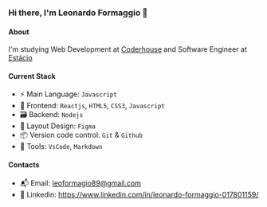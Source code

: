 ### Hi there, I'm Leonardo Formaggio 👋

#### About

I'm studying Web Development at [Coderhouse](https://coderhouse.com.br/) and
             Software Engineer at [Estácio](https://estacio.br)

#### Current Stack

- ⚡️ Main Language: `Javascript`
- 🎉 Frontend: `Reactjs`, `HTML5`, `CSS3`, `Javascript`
- 🗃️ Backend: `Nodejs`
- 🎨 Layout Design: `Figma`
- 📦️ Version code control: `Git` & `Github`
- 🔨 Tools: `VsCode`, `Markdown`

#### Contacts

- 📬 Email: leoformagio89@gmail.com
- 👤 Linkedin: https://www.linkedin.com/in/leonardo-formaggio-017801159/
